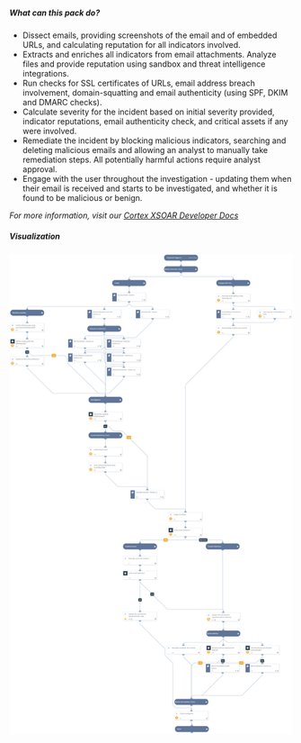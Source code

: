 ##### What can this pack do?
- Dissect emails, providing screenshots of the email and of embedded URLs, and calculating reputation for all indicators involved.
- Extracts and enriches all indicators from email attachments. Analyze files and provide reputation using sandbox and threat intelligence integrations.
- Run checks for SSL certificates of URLs, email address breach involvement, domain-squatting and email authenticity (using SPF, DKIM and DMARC checks).
- Calculate severity for the incident based on initial severity provided, indicator reputations, email authenticity check, and critical assets if any were involved.
- Remediate the incident by blocking malicious indicators, searching and deleting malicious emails and allowing an analyst to manually take remediation steps. All potentially harmful actions require analyst approval.
- Engage with the user throughout the investigation - updating them when their email is received and starts to be investigated, and whether it is found to be malicious or benign.

_For more information, visit our [Cortex XSOAR Developer Docs](https://xsoar.pan.dev/docs/reference/playbooks/phishing-investigation---generic-v2)_

##### Visualization
![Phishing_Investigation_Generic_v2](https://raw.githubusercontent.com/demisto/content/7a20daa4d3560df3be0d2f3f41c00d43ac1a1e23/Packs/Phishing/doc_files/Phishing_Investigation_Generic_v2.png)
